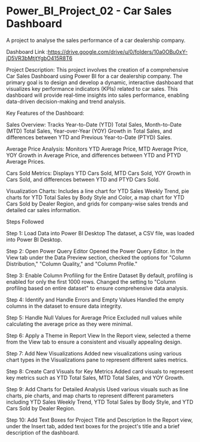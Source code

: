 # Power_BI_Project_02  - Car Sales Dashboard
A project to analyse the sales performance of a car dealership company.

Dashboard Link :https://drive.google.com/drive/u/0/folders/10a0OBu0xY-jD5VR3bMtjtYgbO415R8T6


Project Description: This project involves the creation of a comprehensive Car Sales Dashboard using Power BI for a car dealership company. The primary goal is to design and develop a dynamic, interactive dashboard that visualizes key performance indicators (KPIs) related to car sales. This dashboard will provide real-time insights into sales performance, enabling data-driven decision-making and trend analysis.



Key Features of the Dashboard:

Sales Overview: Tracks Year-to-Date (YTD) Total Sales, Month-to-Date (MTD) Total Sales, Year-over-Year (YOY) Growth in Total Sales, and differences between YTD and Previous Year-to-Date (PTYD) Sales.

Average Price Analysis: Monitors YTD Average Price, MTD Average Price, YOY Growth in Average Price, and differences between YTD and PTYD Average Prices.

Cars Sold Metrics: Displays YTD Cars Sold, MTD Cars Sold, YOY Growth in Cars Sold, and differences between YTD and PTYD Cars Sold.

Visualization Charts: Includes a line chart for YTD Sales Weekly Trend, pie charts for YTD Total Sales by Body Style and Color, a map chart for YTD Cars Sold by Dealer Region, and grids for company-wise sales trends and detailed car sales information.




Steps Followed

Step 1: Load Data into Power BI Desktop
The dataset, a CSV file, was loaded into Power BI Desktop.

Step 2: Open Power Query Editor
Opened the Power Query Editor.
In the View tab under the Data Preview section, checked the options for "Column Distribution," "Column Quality," and "Column Profile."

Step 3: Enable Column Profiling for the Entire Dataset
By default, profiling is enabled for only the first 1000 rows.
Changed the setting to "Column profiling based on entire dataset" to ensure comprehensive data analysis.

Step 4: Identify and Handle Errors and Empty Values
Handled the empty columns in the dataset to ensure data integrity.

Step 5: Handle Null Values for Average Price
Excluded null values while calculating the average price as they were minimal.

Step 6: Apply a Theme in Report View
In the Report view, selected a theme from the View tab to ensure a consistent and visually appealing design.

Step 7: Add New Visualizations
Added new visualizations using various chart types in the Visualizations pane to represent different sales metrics.

Step 8: Create Card Visuals for Key Metrics
Added card visuals to represent key metrics such as YTD Total Sales, MTD Total Sales, and YOY Growth.

Step 9: Add Charts for Detailed Analysis
Used various visuals such as line charts, pie charts, and map charts to represent different parameters including YTD Sales Weekly Trend, YTD Total Sales by Body Style, and YTD Cars Sold by Dealer Region.

Step 10: Add Text Boxes for Project Title and Description
In the Report view, under the Insert tab, added text boxes for the project's title and a brief description of the dashboard.





